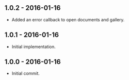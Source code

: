 ## 1.0.2 - 2016-01-16

- Added an error callback to open documents and gallery.

## 1.0.1 - 2016-01-16

- Initial implementation.

## 1.0.0 - 2016-01-16

- Initial commit.

